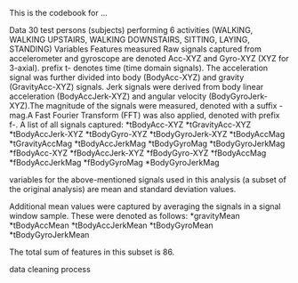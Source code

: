 This is the codebook for ...

Data
30 test persons (subjects) performing 6 activities (WALKING, WALKING UPSTAIRS, WALKING DOWNSTAIRS, SITTING, LAYING, STANDING)
Variables
Features measured
Raw signals captured from accelerometer and gyroscope are denoted Acc-XYZ and Gyro-XYZ (XYZ for 3-axial). prefix t- denotes time (time domain signals). The acceleration signal was further divided into body (BodyAcc-XYZ) and gravity (GravityAcc-XYZ) signals. Jerk signals were derived from body linear acceleration (BodyAccJerk-XYZ) and angular velocity (BodyGyroJerk-XYZ).The magnitude of the signals were measured, denoted with a suffix -mag.A Fast Fourier Transform (FFT) was also applied, denoted with prefix f-. A list of all signals captured:
*tBodyAcc-XYZ
*tGravityAcc-XYZ
*tBodyAccJerk-XYZ
*tBodyGyro-XYZ
*tBodyGyroJerk-XYZ
*tBodyAccMag
*tGravityAccMag
*tBodyAccJerkMag
*tBodyGyroMag
*tBodyGyroJerkMag
*fBodyAcc-XYZ
*fBodyAccJerk-XYZ
*fBodyGyro-XYZ
*fBodyAccMag
*fBodyAccJerkMag
*fBodyGyroMag
*BodyGyroJerkMag

variables for the above-mentioned signals used in this analysis (a subset of the original analysis) are mean and standard deviation values.

Additional mean values were captured by averaging the signals in a signal window sample. These were denoted as follows:
*gravityMean
*tBodyAccMean
*tBodyAccJerkMean
*tBodyGyroMean
*tBodyGyroJerkMean

The total sum of features in this subset is 86.

data cleaning process
